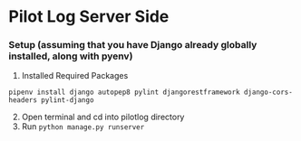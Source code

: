 # Pilot Log Server Side

### Setup (assuming that you have Django already globally installed, along with pyenv)
1. Installed Required Packages
```
pipenv install django autopep8 pylint djangorestframework django-cors-headers pylint-django

```
2. Open terminal and cd into pilotlog directory 
3. Run ```python manage.py runserver```
